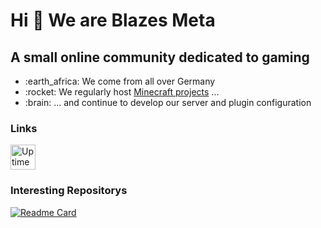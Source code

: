<h1 align="left">Hi 👋 We are Blazes Meta</h1>

A small online community dedicated to gaming 
------------------------------------------------------------------


<ul>
    <li>:earth_africa: We come from all over Germany</li>
    <li>:rocket: We regularly host <a href=https://github.com/Blazes-Meta/.github/wiki/Projekte>Minecraft projects</a> ...</li>
    <li>:brain: ... and continue to develop our server and plugin configuration</li>
</ul>


<h3 align="left">Links</h3>
<p align="left">
    <!--UptimeRobot--> <a href="https://stats.uptimerobot.com/LkGDGiNVvY/" target="_blank" rel="noreferrer"><img src="https://framerusercontent.com/images/YYpK7OIyG1xLnlHOFf1OR1m8.svg" width="40" height="40" alt="UptimeRobot" /></a>
</p>


### Interesting Repositorys
[![Readme Card](https://github-readme-stats.vercel.app/api/pin/?username=Blazes-Meta&repo=meta-maltino-minecraft-server&theme=dark&bg_color=161928&title_color=ffffff&text_color=ffffff&border_color=2A2630&description_lines_count=3)](https://github.com/Blazes-Meta/meta-maltino-minecraft-server)
